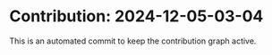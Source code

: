 # Contribution: 2024-12-05-03-04
This is an automated commit to keep the contribution graph active.

